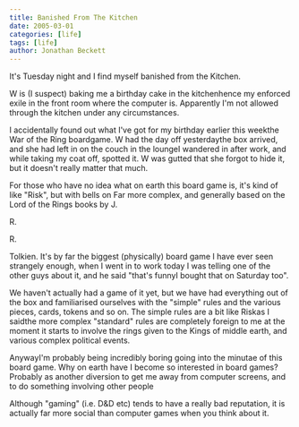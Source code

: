 ```yaml
---
title: Banished From The Kitchen
date: 2005-03-01
categories: [life]
tags: [life]
author: Jonathan Beckett
---
```


It's Tuesday night and I find myself banished from the Kitchen.

W is (I suspect) baking me a birthday cake in the kitchenhence my enforced exile in the front room where the computer is. Apparently I'm not allowed through the kitchen under any circumstances.

I accidentally found out what I've got for my birthday earlier this weekthe War of the Ring boardgame. W had the day off yesterdaythe box arrived, and she had left in on the couch in the loungeI wandered in after work, and while taking my coat off, spotted it. W was gutted that she forgot to hide it, but it doesn't really matter that much.

For those who have no idea what on earth this board game is, it's kind of like "Risk", but with bells on Far more complex, and generally based on the Lord of the Rings books by J.

R.

R.

Tolkien. It's by far the biggest (physically) board game I have ever seen strangely enough, when I went in to work today I was telling one of the other guys about it, and he said "that's funnyI bought that on Saturday too".

We haven't actually had a game of it yet, but we have had everything out of the box and familiarised ourselves with the "simple" rules and the various pieces, cards, tokens and so on. The simple rules are a bit like Riskas I saidthe more complex "standard" rules are completely foreign to me at the moment it starts to involve the rings given to the Kings of middle earth, and various complex political events.

AnywayI'm probably being incredibly boring going into the minutae of this board game. Why on earth have I become so interested in board games? Probably as another diversion to get me away from computer screens, and to do something involving other people

Although "gaming" (i.e. D&D etc) tends to have a really bad reputation, it is actually far more social than computer games when you think about it.